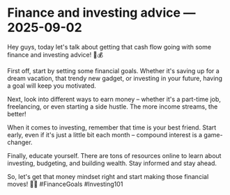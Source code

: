 # Finance and investing advice — 2025-09-02

Hey guys, today let's talk about getting that cash flow going with some finance and investing advice! 💸💰

First off, start by setting some financial goals. Whether it's saving up for a dream vacation, that trendy new gadget, or investing in your future, having a goal will keep you motivated.

Next, look into different ways to earn money – whether it's a part-time job, freelancing, or even starting a side hustle. The more income streams, the better!

When it comes to investing, remember that time is your best friend. Start early, even if it's just a little bit each month – compound interest is a game-changer.

Finally, educate yourself. There are tons of resources online to learn about investing, budgeting, and building wealth. Stay informed and stay ahead.

So, let's get that money mindset right and start making those financial moves! 💪💸 #FinanceGoals #Investing101